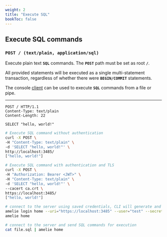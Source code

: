 ```yaml
---
weight: 2
title: "Execute SQL"
bookToc: false
---
```


## Execute SQL commands

### **`POST / (text/plain, application/sql)`**

Execute plain text **`SQL`** commands. The **`POST`** path must be set as root **`/`**.

All provided statements will be executed as a single multi-statement transaction,
regardless of whether there were **`BEGIN/COMMIT`** statements.

The console [client](/docs/tutorial/cli) can be used to execute **`SQL`** commands from a file or pipe.

---

```http
POST / HTTP/1.1
Content-Type: text/plain
Content-Length: 22

SELECT "hello, world!"
```

```sh
# Execute SQL command without authentication
curl -X POST \
-H "Content-Type: text/plain" \
-d 'SELECT "hello, world!"' \
http://localhost:3485/
["hello, world!"]
```

```sh
# Execute SQL command with authentication and TLS
curl -X POST \
-H "Authorization: Bearer <JWT>" \
-H "Content-Type: text/plain" \
-d 'SELECT "hello, world!"' \
--cacert ca.crt \
https://localhost:3485/
["hello, world!"]
```

```sh
# connect to the server using saved credentials, CLI will generate and save JWT token
amelie login home --uri="https://localhost:3485" --user="test" --secret="test"
amelie home

# connect to the server and send SQL commands for execution
cat file.sql | amelie home
```
